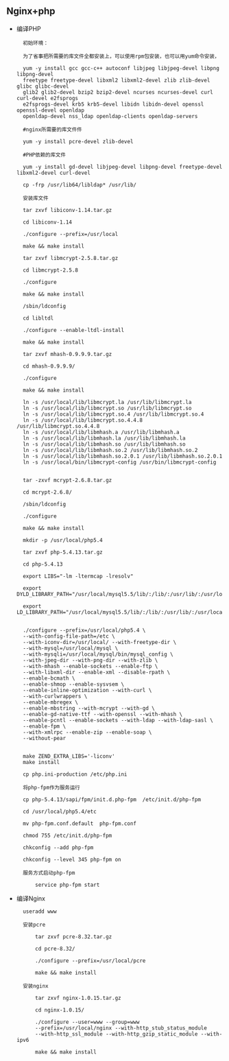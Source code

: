 ## Nginx+php

- 编译PHP
	
					
		初始环境：
		
		为了省事把所需要的库文件全都安装上，可以使用rpm包安装，也可以用yum命令安装，
		
		yum -y install gcc gcc-c++ autoconf libjpeg libjpeg-devel libpng libpng-devel 
		freetype freetype-devel libxml2 libxml2-devel zlib zlib-devel glibc glibc-devel 
		glib2 glib2-devel bzip2 bzip2-devel ncurses ncurses-devel curl curl-devel e2fsprogs 
		e2fsprogs-devel krb5 krb5-devel libidn libidn-devel openssl openssl-devel openldap 
		openldap-devel nss_ldap openldap-clients openldap-servers 
		
		#nginx所需要的库文件件
			
		yum -y install pcre-devel zlib-devel
		
		#PHP依赖的库文件
		
		yum -y install gd-devel libjpeg-devel libpng-devel freetype-devel libxml2-devel curl-devel
		
		cp -frp /usr/lib64/libldap* /usr/lib/
		
		安装库文件
		
		tar zxvf libiconv-1.14.tar.gz  
		
		cd libiconv-1.14  
		
		./configure --prefix=/usr/local 
		
		make && make install 
		
		tar zxvf libmcrypt-2.5.8.tar.gz 
		 
		cd libmcrypt-2.5.8  
		
		./configure  
		
		make && make install
		 
		/sbin/ldconfig 
		 
		cd libltdl  
		
		./configure --enable-ltdl-install
		 
		make && make install 
		
		tar zxvf mhash-0.9.9.9.tar.gz 
		  
		cd mhash-0.9.9.9/  
		 
		./configure  
		
		make && make install 
		
		ln -s /usr/local/lib/libmcrypt.la /usr/lib/libmcrypt.la  
		ln -s /usr/local/lib/libmcrypt.so /usr/lib/libmcrypt.so  
		ln -s /usr/local/lib/libmcrypt.so.4 /usr/lib/libmcrypt.so.4  
		ln -s /usr/local/lib/libmcrypt.so.4.4.8 /usr/lib/libmcrypt.so.4.4.8  
		ln -s /usr/local/lib/libmhash.a /usr/lib/libmhash.a  
		ln -s /usr/local/lib/libmhash.la /usr/lib/libmhash.la  
		ln -s /usr/local/lib/libmhash.so /usr/lib/libmhash.so  
		ln -s /usr/local/lib/libmhash.so.2 /usr/lib/libmhash.so.2  
		ln -s /usr/local/lib/libmhash.so.2.0.1 /usr/lib/libmhash.so.2.0.1  
		ln -s /usr/local/bin/libmcrypt-config /usr/bin/libmcrypt-config 
		
		
		tar -zxvf mcrypt-2.6.8.tar.gz  
		 
		cd mcrypt-2.6.8/  
		
		/sbin/ldconfig  
		
		./configure  
		
		make && make install 
		
		mkdir -p /usr/local/php5.4  
		
		tar zxvf php-5.4.13.tar.gz  
		
		cd php-5.4.13
		
		export LIBS="-lm -ltermcap -lresolv"
		
		export DYLD_LIBRARY_PATH="/usr/local/mysql5.5/lib/:/lib/:/usr/lib/:/usr/local/lib:/lib64/:/usr/lib64/:/usr/local/lib64"
		
		export LD_LIBRARY_PATH="/usr/local/mysql5.5/lib/:/lib/:/usr/lib/:/usr/local/lib:/lib64/:/usr/lib64/:/usr/local/lib64"
		
		
		./configure --prefix=/usr/local/php5.4 \  
		--with-config-file-path=/etc \  
		--with-iconv-dir=/usr/local/ --with-freetype-dir \  
		--with-mysql=/usr/local/mysql \  
		--with-mysqli=/usr/local/mysql/bin/mysql_config \  
		--with-jpeg-dir --with-png-dir --with-zlib \  
		--with-mhash --enable-sockets --enable-ftp \  
		--with-libxml-dir --enable-xml --disable-rpath \  
		--enable-bcmath \  
		--enable-shmop --enable-sysvsem \  
		--enable-inline-optimization --with-curl \  
		--with-curlwrappers \  
		--enable-mbregex \  
		--enable-mbstring --with-mcrypt --with-gd \  
		--enable-gd-native-ttf --with-openssl --with-mhash \  
		--enable-pcntl --enable-sockets --with-ldap --with-ldap-sasl \  
		--enable-fpm \  
		--with-xmlrpc --enable-zip --enable-soap \  
		--without-pear   
		
		
		make ZEND_EXTRA_LIBS='-liconv' 
		make install 
		
		cp php.ini-production /etc/php.ini
		
		将php-fpm作为服务运行
		
		cp php-5.4.13/sapi/fpm/init.d.php-fpm  /etc/init.d/php-fpm 
		
		cd /usr/local/php5.4/etc
		
		mv php-fpm.conf.default  php-fpm.conf 
		
		chmod 755 /etc/init.d/php-fpm
		 
		chkconfig --add php-fpm 
		
		chkconfig --level 345 php-fpm on
		
		服务方式启动php-fpm
			
			service php-fpm start
					
					
					
					
					
					
					
					
					
	
- 编译Nginx

		
		useradd www
		
		安装pcre
		
			tar zxvf pcre-8.32.tar.gz
			
			cd pcre-8.32/
			
			./configure --prefix=/usr/local/pcre
			
			make && make install
			
		安装nginx
			
			tar zxvf nginx-1.0.15.tar.gz
			
			cd nginx-1.0.15/
			
			./configure --user=www --group=www 
			--prefix=/usr/local/nginx --with-http_stub_status_module 
			--with-http_ssl_module --with-http_gzip_static_module --with-ipv6
			
			make && make install
		
		
